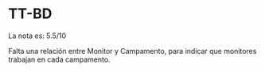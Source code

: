 # TT-BD
La nota es: 5.5/10

Falta una relación entre Monitor y Campamento, para indicar que monitores trabajan en cada campamento.

